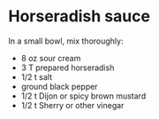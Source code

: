# Horseradish sauce

In a small bowl, mix thoroughly:

- 8 oz sour cream
- 3 T prepared horseradish
- 1/2 t salt
- ground black pepper
- 1/2 t Dijon or spicy brown mustard
- 1/2 t Sherry or other vinegar